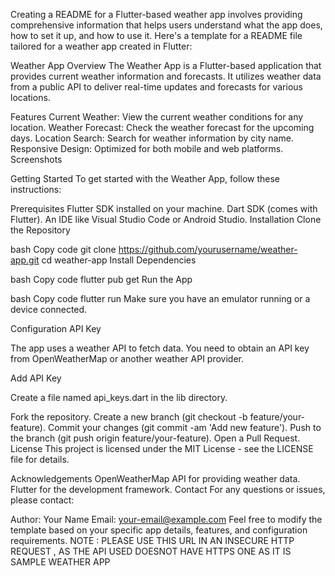 
Creating a README for a Flutter-based weather app involves providing comprehensive information that helps users understand what the app does, how to set it up, and how to use it. Here's a template for a README file tailored for a weather app created in Flutter:

Weather App
Overview
The Weather App is a Flutter-based application that provides current weather information and forecasts. It utilizes weather data from a public API to deliver real-time updates and forecasts for various locations.

Features
Current Weather: View the current weather conditions for any location.
Weather Forecast: Check the weather forecast for the upcoming days.
Location Search: Search for weather information by city name.
Responsive Design: Optimized for both mobile and web platforms.
Screenshots

Getting Started
To get started with the Weather App, follow these instructions:

Prerequisites
Flutter SDK installed on your machine.
Dart SDK (comes with Flutter).
An IDE like Visual Studio Code or Android Studio.
Installation
Clone the Repository

bash
Copy code
git clone https://github.com/yourusername/weather-app.git
cd weather-app
Install Dependencies

bash
Copy code
flutter pub get
Run the App

bash
Copy code
flutter run
Make sure you have an emulator running or a device connected.

Configuration
API Key

The app uses a weather API to fetch data. You need to obtain an API key from OpenWeatherMap or another weather API provider.

Add API Key

Create a file named api_keys.dart in the lib directory.


Fork the repository.
Create a new branch (git checkout -b feature/your-feature).
Commit your changes (git commit -am 'Add new feature').
Push to the branch (git push origin feature/your-feature).
Open a Pull Request.
License
This project is licensed under the MIT License - see the LICENSE file for details.

Acknowledgements
OpenWeatherMap API for providing weather data.
Flutter for the development framework.
Contact
For any questions or issues, please contact:

Author: Your Name
Email: your-email@example.com
Feel free to modify the template based on your specific app details, features, and configuration requirements.
NOTE : PLEASE USE THIS URL IN AN INSECURE HTTP REQUEST , AS THE API USED DOESNOT HAVE HTTPS ONE AS IT IS SAMPLE WEATHER APP
